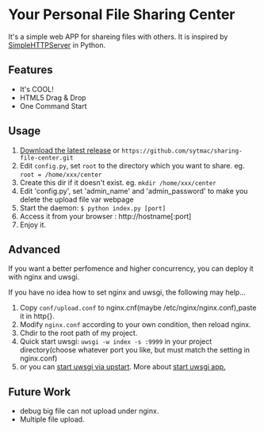 # Your Personal File Sharing Center

It's a simple web APP for shareing files with others. It is inspired 
by [SimpleHTTPServer](http://docs.python.org/2/library/simplehttpserver.html) in Python.

## Features
* It's COOL!
* HTML5 Drag & Drop
* One Command Start

## Usage
1. [Download the latest release](https://github.com/sytmac/sharing-file-center/archive/master.zip) or `https://github.com/sytmac/sharing-file-center.git`
2. Edit `config.py`, set `root` to the directory which you want to share. eg. `root = /home/xxx/center`
3. Create this dir if it doesn't exist. eg. `mkdir /home/xxx/center`
4. Edit 'config.py', set 'admin_name' and 'admin_password' to make you  delete the upload file var webpage
5. Start the daemon: `$ python index.py [port]`
6. Access it from your browser : http://hostname[:port]
7. Enjoy it.

## Advanced
If you want a better perfomence and higher concurrency, you can deploy it with nginx and uwsgi.  

If you have no idea how to set nginx and uwsgi, the following may help...

1. Copy `conf/upload.conf` to nginx.cnf(maybe /etc/nginx/nginx.conf),paste it in http{}.
2. Modify `nginx.conf` according to your own condition, then reload nginx.
3. Chdir to the root path of my project.
4. Quick start uwsgi: `uwsgi -w index -s :9999` in your project directory(choose whatever port you like, but must match the setting in nginx.conf)
5. or you can [start uwsgi via upstart](http://uwsgi-docs.readthedocs.org/en/latest/Upstart.html). More about [start uwsgi app.](http://uwsgi-docs.readthedocs.org/en/latest/WSGIquickstart.html)

## Future Work
* debug big file can not upload under nginx.
* Multiple file upload.
